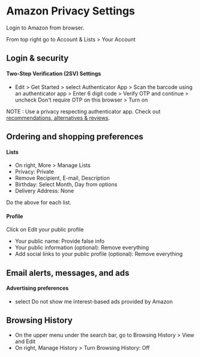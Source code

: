 # Amazon Privacy Settings

Login to Amazon from browser.

From top right go to Account & Lists > Your Account



## Login & security

#### Two-Step Verification (2SV) Settings
- Edit > Get Started > select Authenticator App > Scan the barcode using an authenticator app > Enter 6 digit code > Verify OTP and continue > uncheck Don't require OTP on this browser > Turn on

NOTE : Use a privacy respecting authenticator app. Check out [recommendations, alternatives & reviews](https://github.com/StellarSand/privacy-settings#recommendations-alternatives--reviews).



## Ordering and shopping preferences

#### Lists
- On right, More > Manage Lists
- Privacy: Private
- Remove Recipient, E-mail, Description
- Birthday: Select Month, Day from options
- Delivery Address: None

Do the above for each list.

#### Profile
Click on Edit your public profile
- Your public name: Provide false info
- Your public information (optional): Remove everything
- Add social links to your public profile (optional): Remove everything



## Email alerts, messages, and ads

#### Advertising preferences
- select Do not show me interest-based ads provided by Amazon



## Browsing History
- On the upper menu under the search bar, go to Browsing History > View and Edit
- On right, Manage History > Turn Browsing History: Off
